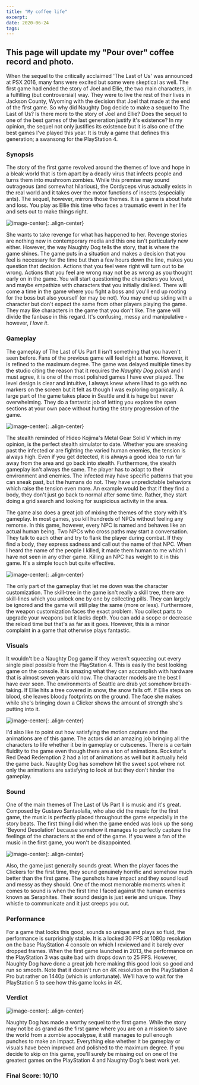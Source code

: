 ```yaml
---
title: "My coffee life"
excerpt:
date: 2020-06-24
tags: 
---
```



<!--![image-center](/images/tlou2_review/tlou2_review_image_2.jpg){: .align-center}-->
## This page will update my "Pour over" coffee record and photo.


When the sequel to the critically acclaimed 'The Last of Us' was announced at PSX 2016, many fans were excited but
some were skeptical as well. The first game had ended the story of Joel and Ellie, the two main characters, in a fulfilling (but controversial) way.
They were to live the rest of their lives in Jackson County, Wyoming with the decision that Joel that made at the end of the first game.
So why did Naughty Dog decide to make a sequel to The Last of Us? Is there more to the story of Joel and Ellie? Does the sequel to one of the
best games of the last generation justify it's existence? In my opinion, the sequel not only justifies its existence but it is also one of the
best games I've played this year. It is truly a game that defines this generation; a swansong for the PlayStation 4.

### Synopsis


The story of the first game revolved around the themes of love and hope in a bleak world that is torn apart by a deadly virus that infects people
and turns them into mushroom zombies. While this premise may sound outrageous (and somewhat hilarious), the Cordyceps virus actually exists in the real world
and it takes over the motor functions of insects (especially ants). The sequel, however, mirrors those themes. It is a game is about hate and loss.
You play as Ellie this time who faces a traumatic event in her life and sets out to make things right.

![image-center](/images/tlou2_review/tlou2_review_image_3.jpg){: .align-center}

She wants to take revenge for what has happened to her. Revenge stories are nothing new in contemporary media and this one isn't particularly new either. However, the way Naughty Dog tells the story, that is
where the game shines. The game puts in a situation and makes a decision that you feel is necessary for the time but then a few hours down the line, makes you question that decision. Actions that you feel were right will
turn out to be wrong. Actions that you feel are wrong may not be as wrong as you thought early on in the game. You will start questioning the characters you loved, and maybe empathize with characters that you initially disliked. There will come a time in the game where you fight a boss and you'll  end  up rooting for the boss but also yourself (or may be not). You may end up siding with a character but don't expect the same from other players playing the game. They may like characters in the game that you don't like. The game will divide the fanbase in this regard. It's confusing, messy and manipulative - however, *I love it*.

### Gameplay

The gameplay of The Last of Us Part II isn't something that you haven't seen before. Fans of the previous game will feel right at home. However, it is
refined to the maximum degree. The game was delayed multiple times by the studio citing the reason that it requires the *Naughty Dog polish* and I must agree, it
is one of the most polished games I have ever played. The level design is clear and intuitive, I always knew where I had to go with no markers on the screen but it felt as though
I was exploring organically. A large part of the game takes place in Seattle and it is huge but never overwhelming. They do a fantastic job of letting you explore the open sections at your own
pace without hurting the story progression of the game.

![image-center](/images/tlou2_review/tlou2_review_image_1.jpg){: .align-center}

The stealth reminded of Hideo Kojima's Metal Gear Solid V which in my opinion, is the perfect stealth simulator to date. Whether you are sneaking past the infected or are fighting the varied human
enemies, the tension is always high. Even if you get detected, it is always a good idea to run far away from the area and go back into stealth. Furthermore, the stealth gameplay isn't always
the same. The player has to adapt to their environment and enemies. The infected may have specific patterns that you can sneak past, but the humans do not. They have unpredictable behaviors which raise
the tension even more. An example would be that if they find a body, they don't just go back to normal after some time. Rather, they start doing a grid search and looking for suspicious activity in the area.

The game also does a great job of mixing the themes of the story with it's gameplay. In most games, you kill hundreds of NPCs without feeling any remorse. In this game, however, every NPC is named and
behaves like an actual human being. Two NPCs who cross paths may start a conversation. They talk to each other and try to flank the player during combat. If they find a body, they express sadness and call out the name of
that NPC. When I heard the name of the people I killed, it made them human to me which I have not seen in any other game. Killing an NPC has weight to it in this game. It's a simple touch but quite effective.

![image-center](/images/tlou2_review/tlou2_review_image_7.jpg){: .align-center}

The only part of the gameplay that let me down was the character customization. The skill-tree in the game isn't really a skill tree, there are skill-lines which you unlock one by one by collecting pills. They can largely
be ignored and the game will still play the same (more or less). Furthermore, the weapon customization faces the exact problem. You collect parts to upgrade your weapons but it lacks depth. You can add a scope or decrease the reload time but that's as far as it goes. However, this is a minor complaint in a game that otherwise plays fantastic.

### Visuals

It wouldn't be a Naughty Dog game if they weren't squeezing out every single pixel possible from the PlayStation 4. This is easily the best looking game on the console. It is amazing what they can accomplish with hardware
that is almost seven years old now. The character models are the best I have ever seen. The environments of Seattle are drab yet somehow breath-taking. If Ellie hits a tree covered in snow, the snow falls off. If Ellie steps on blood, she leaves bloody footprints on the ground. The face she makes while she's bringing down a Clicker shows the amount of strength she's putting into it.

![image-center](/images/tlou2_review/tlou2_review_image_6.jpg){: .align-center}

I'd also like to point out how satisfying the motion capture and the animations are of this game. The actors did an amazing job bringing all the characters to life whether it be in gameplay or cutscenes. There is a certain fluidity to the game even though there are a ton of animations. Rockstar's Red Dead Redemption 2 had a lot of animations as well but it actually held the game back. Naughty Dog has somehow hit the sweet spot where not only the animations are satisfying to look at but they don't hinder the gameplay.

### Sound

One of the main themes of The Last of Us Part II is music and it's great. Composed by Gustavo Santaolalla, who also did the music for the first game, the music is perfectly placed throughout the game especially in the story beats. The first thing I did when the game ended was look up the song 'Beyond Desolation' because somehow it manages to perfectly capture the feelings of the characters at the end of the game. If you were a fan of  the music in the first game, you won't be disappointed.

![image-center](/images/tlou2_review/tlou2_review_image_4.jpg){: .align-center}

Also, the game just generally sounds great. When the player faces the Clickers for the first time, they sound genuinely horrific and somehow much better than the first game. The gunshots have impact and they sound loud and messy as they should. One of the most memorable moments when it comes to sound is when the first time I faced against the human enemies known as Seraphites. Their sound design is just eerie and unique. They whistle to communicate and it just creeps you out.

### Performance

For a game that looks this good, sounds so unique and plays so fluid, the performance is surprisingly stable. It is a locked 30 FPS at 1080p resolution on the base PlayStation 4 console on which I reviewed and it barely ever dropped frames. When the first game launched in 2013, the performance on the PlayStation 3 was quite bad with drops down to 25 FPS. However, Naughty Dog have done a great job here making this good look so good and run so smooth. Note that it doesn't run on 4K resolution on the PlayStation 4 Pro but rather on 1440p (which is unfortunate). We'll have to wait for the PlayStation 5 to see how this game looks in 4K.

### Verdict

![image-center](/images/tlou2_review/tlou2_review_image_5.jpg){: .align-center}

Naughty Dog has made a worthy sequel to the first game. While the story may not be as grand as the first game where you are on a mission to save the world from a zombie apocalypse, it still manages to pull enough punches to make an impact. Everything else whether it be gameplay or visuals have been improved and polished to the maximum degree. If you decide to skip on this game, you'll surely be missing out on one of the greatest games on the PlayStation 4 and Naughty Dog's best work yet.

### Final Score: 10/10
